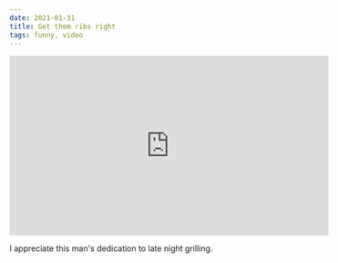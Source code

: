 ```yaml
---
date: 2021-01-31
title: Get them ribs right
tags: funny, video
---
```


<iframe frameborder="0" height="315" src="https://www.youtube.com/embed/zCLpRR-wVo0" title="YouTube video player" width="560"></iframe>

I appreciate this man's dedication to late night grilling.